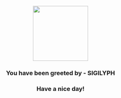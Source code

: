 <p align="center">
            <img src="https://raw.githubusercontent.com/PokeAPI/sprites/master/sprites/pokemon/561.png" width="150" height="150">
          </p>
          <h3 align="center">You have been greeted by - <b>SIGILYPH</b></h3>
          <h3 align="center">Have a nice day!</h3>
